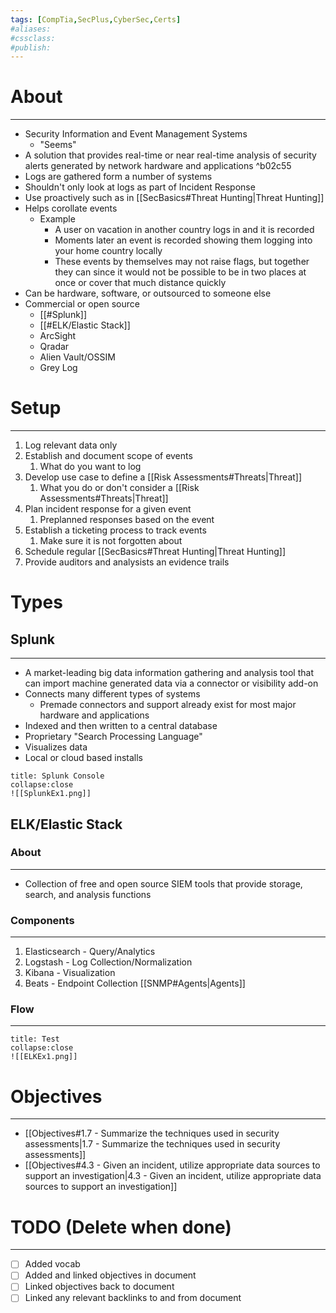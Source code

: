 ```yaml
---
tags: [CompTia,SecPlus,CyberSec,Certs]
#aliases:
#cssclass:
#publish:
---
```


# About
---
- Security Information and Event Management Systems
	- "Seems"
- A solution that provides real-time or near real-time analysis of security alerts generated by network hardware and applications  ^b02c55
- Logs are gathered form a number of systems
- Shouldn't only look at logs as part of Incident Response
- Use proactively such as in [[SecBasics#Threat Hunting|Threat Hunting]]
- Helps corollate events
	- Example
		- A user on vacation in another country logs in and it is recorded
		- Moments later an event is recorded showing them logging into your home country locally
		- These events by themselves may not raise flags, but together they can since it would not be possible to be in two places at once or cover that much distance quickly
- Can be hardware, software, or outsourced to someone else
- Commercial or open source
	- [[#Splunk]]
	- [[#ELK/Elastic Stack]]
	- ArcSight
	- Qradar
	- Alien Vault/OSSIM
	- Grey Log

# Setup
---
1. Log relevant data only
2. Establish and document scope of events
	1. What do you want to log
3. Develop use case to define a [[Risk Assessments#Threats|Threat]]
	1. What you do or don't consider a [[Risk Assessments#Threats|Threat]]
4. Plan incident response for a given event
	1. Preplanned responses based on the event
5. Establish a ticketing process to track events
	1. Make sure it is not forgotten about
6. Schedule regular [[SecBasics#Threat Hunting|Threat Hunting]]
7. Provide auditors and analysists an evidence trails

# Types

## Splunk
---
- A market-leading big data information gathering and analysis tool that can import machine generated data via a connector or visibility add-on
- Connects many different types of systems
	- Premade connectors and support already exist for most major hardware and applications
- Indexed and then written to a central database
- Proprietary "Search Processing Language"
- Visualizes data
- Local or cloud based installs

```ad-example
title: Splunk Console
collapse:close
![[SplunkEx1.png]]
```

## ELK/Elastic Stack

### About
---
- Collection of free and open source SIEM tools that provide storage, search, and analysis functions

### Components
----
1. Elasticsearch - Query/Analytics
2. Logstash - Log Collection/Normalization
3. Kibana - Visualization
4. Beats - Endpoint Collection [[SNMP#Agents|Agents]]

### Flow
---

```ad-example
title: Test
collapse:close
![[ELKEx1.png]]
```

# Objectives
---
- [[Objectives#1.7 - Summarize the techniques used in security assessments|1.7 - Summarize the techniques used in security assessments]]
- [[Objectives#4.3 - Given an incident, utilize appropriate data sources to support an investigation|4.3 - Given an incident, utilize appropriate data sources to support an investigation]]

# TODO (Delete when done)
---
- [ ] Added vocab
- [ ] Added and linked objectives in document
- [ ] Linked objectives back to document
- [ ] Linked any relevant backlinks to and from document